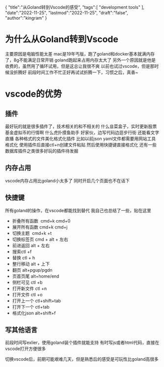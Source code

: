 {
  "title":"从Goland转到Vscode的感受",
  "tags":[
    "development tools"
  ],
  "date":"2022-11-25",
  "lastmod":"2022-11-25",
  "draft":"false",
  "author":"kingram"
}

# 为什么从Goland转到Vscode
主要原因是电脑性能太差
mac是19年丐版，跑了goland和docker基本就满内存了，8g不能满足日常开销
[](/img/mac/1.jpg)
goland跑起来占用内存太大了
另外一个原因就是他是收费的，虽然用了循环试用，但是这总让我很不爽
以前也试过vscode，但是那时候没折腾好
前段时间工作不忙正好再试试折腾一下，习惯之后，真香~

# vscode的优势
## 插件
最好玩的就是很多插件了，技术相关的和不相关的
什么韭菜盒子，实时更新股票基金虚拟币的行情啊
什么虎扑摸鱼助手
[](/img/mac/2.jpg)
好家伙，边写代码边逛步行街
还能看文字直播
各种格式的文件美化格式化插件
比如以前json yaml文件都需要用网站工具格式化
使用插件后直接ctl+n创建文件粘贴
然后使用快捷键直接格式化
还有一些数据库插件之类很多好玩的插件待发掘

## 内存占用
vscode内存占用比goland小太多了
同时开启几个页面也不在话下

## 快捷键
所有goland的操作，在vscode都能找到替代
我自己也总结了一些，贴在这里
- 折叠所有函数  cmd+k cmd+0
- 展开所有函数 cmd+k cmd+j
- 切换主题  cmd+k +t
- 切换标签页  cmd + alt + 左右
- 前进返回  alt + 左右
- 搜索ctl +f
- 替换 ctl + h
- 整行移动 alt + 上下
- 翻页 alt+pgup/pgdn
- 页首页尾 alt+home/end
- 侧栏可见   ctl +b
- 打开新文件 ctl +n 
- 打开文件 ctl +o
- 打开上一个   ctl+shift+tab
- 打开下一个 ctl+tab
- 格式化json alt+shift+f

## 写其他语言
前段时间写exlier，使用goland装个插件就能支持
有时写js或者html代码，直接在vscode打开方便很多

切换vscode后，前期可能艰难几天，但是熟悉后的感受是可玩性比goland高很多